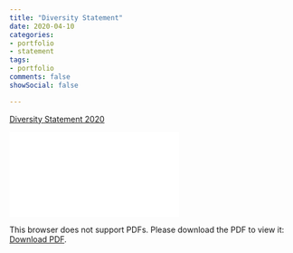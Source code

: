 ```yaml
---
title: "Diversity Statement"
date: 2020-04-10
categories:
- portfolio
- statement
tags:
- portfolio
comments: false
showSocial: false

---
```


[Diversity Statement 2020](/files/yuehao_diversity_2020.pdf)
<!--more-->


<object data="/files/yuehao_diversity_2020.pdf" type="application/pdf" width="700px" height="700px">
    <embed src="/files/yuehao_diversity_2020.pdf">
        <p>This browser does not support PDFs. Please download the PDF to view it: <a href="/files/be7380_lab7.pdf">Download PDF</a>.</p>
    </embed>
</object>




